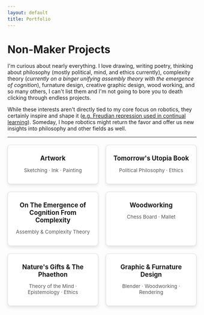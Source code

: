 ```yaml
---
layout: default
title: Portfolio
---
```


# Non-Maker Projects

I'm curious about nearly everything. I love drawing, writing poetry, thinking about philosophy (mostly political, mind, and ethics currently), complexity theory (*currently on a binger unifying assembly theory with the emergence of cognition*), furnature design, creative graphic design, wood working, and so many others, I can't list them and I'm not going to bore you to death clicking through endless projects.

While these interests aren't directly tied to my core focus on robotics, they certainly inspire and shape it ([e.g. Freudian repression used in continual learning](https://portfolio.colebjohnson.com/research#real-time-balancing-of-stability-and-plasticity-in-continual-learning-applied-to-adaptive-speed-estimation-controllers-for-lower-limb-prostheses)). Someday, I hope robotics might return the favor and offer us new insights into philosophy and other fields as well.

---

<div class="portfolio-grid">
  <!-- Project 0 -->
  <div class="portfolio-card" onclick="toggleModal('modal0')">
    <h2>Artwork</h2>
    <p>Sketching &middot; Ink &middot; Painting</p>
  </div>
  
  <!-- Project 1 -->
  <div class="portfolio-card" onclick="toggleModal('modal1')">
    <h2>Tomorrow's Utopia Book</h2>
    <p>Political Philosophy &middot; Ethics</p>
  </div>

  <!-- Project 2 -->
  <div class="portfolio-card" onclick="toggleModal('modal2')">
    <h2>On The Emergence of Cognition From Complexity</h2>
    <p>Assembly & Complexity Theory</p>
  </div>

  <!-- Project 3 -->
  <div class="portfolio-card" onclick="toggleModal('modal3')">
    <h2>Woodworking</h2>
    <p>Chess Board &middot; Mallet</p>
  </div>

  <!-- Project 4 -->
  <div class="portfolio-card" onclick="toggleModal('modal3.5')">
    <h2>Nature's Gifts & The Phaethon</h2>
    <p>Theory of the Mind &middot; Epistemology &middot; Ethics</p>
  </div>

  <!-- Project 4 -->
  <div class="portfolio-card" onclick="toggleModal('modal4')">
    <h2>Graphic & Furnature Design</h2>
    <p>Blender &middot; Woodworking &middot; Rendering</p>
  </div>

<!-- Modals -->
<div id="modal0" class="modal">
  <div class="modal-content">
    <button class="close-btn" onclick="toggleModal('modal0')">&times;</button>
    <h2>Artwork</h2>
    
  </div>
</div>

<div id="modal1" class="modal">
  <div class="modal-content">
    <button class="close-btn" onclick="toggleModal('modal1')">&times;</button>
    <h2>Tomorrow's Utopia: How Decentralization and Artificial Intelligence Can Bring an End to the Cycle of Ideological Tribalism</h2>
    <div class="two-column">
      <div class="text-column">
        <p>This is my high school attempt at postulating of a redesign of social structure. <a href="https://www.amazon.com/Tomorrows-Utopia-Decentralization-Intelligence-Ideological/dp/107461772X" target="_blank">See it here</a><br><br>
        <strong>Thesis</strong>: Of humans’ most influential evolutionary traits, we are hurt most by our need for other cultures and groups to be villainized in order to achieve coexistence. Our current conception of government as a centralized ruling body only enforces this as every government must appeal to its constituents in the short-term, thus exacerbating already present dispositions. However, along with the imminent development of human-level artificial intelligence, a different social structure emerges: a decentralized government. Increasing liberties, power of voice, accountability, efficiency, etc., of constituents and the state, the dissemination of the responsibilities of government has the potential to bring an end to the cycle of ideological tribalism in the future. Taking a philosophical, yet pragmatic approach, this book attempts to lay the foundations for how society must evolve in order to avoid the impending dystopia that humanity has created for itself and now faces.</p>
      </div>
      <div class="image-column">
        <img src="images/cover.png" alt="body Render">
      </div>
    </div>
  </div>
</div>


<div id="modal2" class="modal">
  <div class="modal-content">
    <button class="close-btn" onclick="toggleModal('modal2')">&times;</button>
    <h2>On The Emergence of Cognition from Complexity</h2>
    <div>
    <h3>This project is ongoing, hoping to wrap up by December into a nice paper!</h3>
    <h3>Description</h3>
    <p>This paper explores how cognition emerges from the complexity inherent in biological and physical systems, examining theories that explain life’s resistance to entropy and its assembly through unique selection mechanisms. It builds on Schrödinger’s view of life as an entropy-fighting system and Assembly Theory’s focus on complexity arising from selection, asserting that real-world complexity results from the integration of both views.</p>
    <h3>Main Concepts</h3>
    <ul>
      <li><strong>Life and Entropy</strong>: Schrödinger’s theory posits that life defies entropy through energy consumption to maintain order, while Assembly Theory suggests life’s complexity arises via selection mechanisms that cannot occur randomly. By unifying these ideas, the paper explains how hierarchical selection processes contribute to dynamic complexity in biological systems.</li>
      <li><strong>Phase Transitions in Complexity</strong>: Complexity grows explosively during phase transitions, where systems discover new energy channels that support increasingly complex structures. These transitions, as theorized by Kauffman, allow systems to evolve from simpler states to intricate self-replicating structures, setting the stage for the emergence of cognition.</li>
      <li><strong>Cognition as a Phase Transition</strong>: Cognition is proposed as a unique phase transition that builds on prior evolutionary stages, such as stellar and biological evolution. This transition involves new 'units' of information processing—ideas—that operate under selection pressures, forming cognitive systems that optimize between stability and adaptability.</li>
    </ul>
    <h3>Theoretical Extension</h3>
    <p>The paper critiques Assembly Theory, arguing it lacks a mechanism for handling the unique cost and complexity of cognitive processes. It introduces an extension, "Extended Assembly Theory," to account for temporal costs, compression dynamics, and a contextual density threshold, enhancing the framework to better describe cognition and abstract thought.</p>
    <h3>Where This Research Leads</h3>
    <p>This framework’s implications are far-reaching, potentially explaining the emergence of consciousness, cultural evolution, and even digital information networks. The paper concludes by contextualizing cognition and complexity within a cosmological framework, suggesting that these processes mirror larger negentropic patterns in the universe.</p>
</div>

</div>

<div id="modal3" class="modal">
  <div class="modal-content">
    <button class="close-btn" onclick="toggleModal('modal3')">&times;</button>
    <h2>Dum-E: Modular Robotic Arm & Generalized End Effector</h2>
    
  </div>
</div>

<div id="modal3.5" class="modal">
  <div class="modal-content">
    <button class="close-btn" onclick="toggleModal('modal3.5')">&times;</button>
    <h2>Nature's Gifts</h2>
    <div class="two-column">
      <div class="text-column">
        <p>I was curious about how nature itself grows epistemological constraints over our existence, so I wrote a poem about the most abstracted cases of these bonds. It's not an actual poem by structure, but that's the closest term I could call it. <a href="images/naturesgifts.pdf" target="_blank">Read it here</a>.</p>
        <h2>The Phaethon</h2>
        <p>This is a mythic journey through humanity’s evolution from primitive survival to complex societies marked by cycles of power and collapse. Initially, humanity emerges from its primitive state, empowered by divine gifts, but soon descends into internal conflict, enslaving and subjugating one another. This conflict gives rise to a hierarchical structure, eventually culminating in the birth of a republic based on freedom and self-rule. As society advances technologically, ideological divides deepen; some embrace artificial intelligence for governance and social equality, while others resist, leading to intense societal rifts. The resulting "moral war" forces both factions to confront the consequences of their dependence on AI and the ethical implications of altering human consciousness. In the end, disillusioned and weary, humanity returns to a simpler, almost primal existence, setting the stage for the cycle of societal rise and fall to begin anew.<br><br> It was one of my first writings and I'm quite fond of it, although it's very roughly written. <a href="images/phaethon.pdf" target="_blank">Read it here</a>.</p>
      </div>
      <div class="image-column">
        <img src="images/naturesgifts.png" alt="Multitool">
      </div>
    </div>
  </div>
</div>

<div id="modal4" class="modal">
  <div class="modal-content">
    <button class="close-btn" onclick="toggleModal('modal4')">&times;</button>
    <h2>Blender Projects</h2>
    <div class="three-image-row">
      <img src="images/Initial.png" alt="Image 1">
      <img src="images/Half.png" alt="Image 2">
      <img src="images/Final.png" alt="Image 3">
    </div>
    <div class="centered-image">
      <img src="images/LivingRoom.png" alt="Image 2">
    </div>
    <div class="medium-image-row">
      <img src="images/LampPost.png" alt="Image 1">
      <img src="images/Portal.png" alt="Image 3">
    </div>
    <h2>Furnature Designs</h2>
    <div class="three-image-row">
      <img src="images/table1.png" alt="Image 1">
      <img src="images/table2.png" alt="Image 2">
      <img src="images/table3.png" alt="Image 3">
    </div>
    <div class="three-image-row">
      <img src="images/chair1.png" alt="Image 1">
      <img src="images/chair3.png" alt="Image 2">
      <img src="images/chair4.png" alt="Image 3">
    </div>
    <div class="three-image-row">
      <img src="images/drawer7.png" alt="Image 1">
      <img src="images/drawer9.png" alt="Image 2">
      <img src="images/drawer10.png" alt="Image 3">
    </div>
  </div>
</div>


<!-------------------------------------------- JS & Stylings -------------------------------------------->

<!-- JavaScript for Modal Toggle -->
<script>
  function toggleModal(modalId) {
    const modal = document.getElementById(modalId);
    if (modal) {
      const isVisible = modal.classList.contains("show-modal");
      modal.classList.toggle("show-modal", !isVisible);
      document.body.classList.toggle("modal-open", !isVisible);
    }
  }

  // Close modal when clicking outside of it
  window.addEventListener('click', function(event) {
    const modals = document.querySelectorAll('.modal');
    modals.forEach((modal) => {
      if (event.target === modal) {
        modal.classList.remove("show-modal");
        document.body.classList.remove("modal-open");
      }
    });
  });
</script>

<!-- CSS for the modal and portfolio grid -->
<!-- CSS for the modal and portfolio grid with fade-in/out effect and adjusted text sizes -->
<style>
/* Portfolio Grid */
.three-image-row {
    display: flex;
    justify-content: space-between;
    gap: 10px;
    margin-bottom: 20px;
}

.three-image-row img {
    width: 32%; /* Adjust each image to take up about a third of the container width */
    height: auto;
    max-width: 30%; /* Prevent the image from exceeding its container */
    border-radius: 4px;
    object-fit: cover;
}

  .centered-image {
    display: block;           /* Makes image act like a block-level element */
    margin: 0 auto;           /* Centers the image horizontally */
    width: 50%;               /* Sets image width to 50% of its container */
    max-width: 50%;          /* Ensures image does not exceed container width */
    height: auto;             /* Maintains the aspect ratio */
}

/* Modal Content Styling */
.modal-content {
    background-color: #fff;
    border-radius: 8px;
    padding: 20px;
    width: 80vw;
    height: auto;
    position: relative;
    text-align: left;
    overflow-y: auto;
    max-height: 80vh;
    box-sizing: border-box;
}

/* Two-Column Layout for First Section */
.two-column {
    display: grid;
    grid-template-columns: 1fr 1fr; /* Two equal-width columns */
    gap: 20px;
    margin-bottom: 20px;
}

.text-column {
    /* No additional alignment styling needed */
}

.image-column img {
    width: 100%; /* Make the image take up full width of the column */
    height: auto;
    border-radius: 4px;
}

/* Image Row Styling for other sections */
.image-row {
    display: flex;
    justify-content: space-between;
    gap: 10px;
    margin-bottom: 20px;
}

.image-row img {
    width: 48%;
    height: auto;
    border-radius: 4px;
}

.small-image-row {
    display: flex;
    justify-content: space-around;
    align-items: flex-start; /* Align images to the top of the row */
    gap: 10px;
    margin-bottom: 20px;
}

.small-image-row img {
    width: 48%; /* Scale these images to 48% of the container width */
    max-width: 20%; /* Prevent the image from exceeding its container */
    height: auto; /* Maintain aspect ratio */
    border-radius: 4px;
    object-fit: contain; /* Ensures aspect ratio is maintained without stretching */
}

.medium-image-row {
    display: flex;
    justify-content: center; /* Center the group horizontally */
    align-items: center; /* Center images of different heights vertically */
    gap: 10px;
    margin-bottom: 20px;
}

.medium-image-row img {
    width: 48%; /* Scale these images to 48% of the container width */
    max-width: 50%; /* Prevent the image from exceeding its container */
    height: auto; /* Maintain aspect ratio */
    border-radius: 4px;
    object-fit: contain; /* Ensures aspect ratio is maintained without stretching */
}


  /* Portfolio Grid */
  .portfolio-grid {
    display: grid;
    grid-template-columns: repeat(2, 1fr);
    gap: 20px;
    max-width: 100%;
    margin-top: 20px;
  }

  .portfolio-card {
    background-color: #ffffff;
    border: 1px solid #ddd;
    border-radius: 8px;
    box-shadow: 0 4px 8px rgba(0, 0, 0, 0.1);
    padding: 15px;
    text-align: center;
    transition: transform 0.2s;
    cursor: pointer;
    width: auto;
  }

  .portfolio-card:hover {
    transform: translateY(-5px);
  }

  .portfolio-card img {
    width: 100%;
    height: auto;
    border-radius: 4px;
    margin-bottom: 10px;
  }

  .portfolio-card h2 {
    font-size: 1.2em; /* Original font size for project titles */
    margin: 10px 0;
  }

  .portfolio-card p {
    font-size: 0.95em; /* Original font size for project descriptions */
    color: #555;
  }

  /* Modal Styles */
  .modal {
    display: flex;
    justify-content: center;
    align-items: center;
    position: fixed;
    top: 0;
    left: 0;
    width: 100vw;
    height: 100vh;
    background-color: rgba(0, 0, 0, 0.8);
    opacity: 0;
    visibility: hidden;
    transition: opacity 0.3s ease, visibility 0.3s ease;
    z-index: 1000;
  }

  .show-modal {
    opacity: 1;
    visibility: visible;
  }

  .show-modal .modal-content {
    transform: scale(1);
  }

  .modal-content img {
    width: 100%;
    height: auto;
    border-radius: 4px;
    margin-top: 10px;
  }

  .modal-content h2 {
    margin-top: 0;
  }

  .close-btn {
    position: absolute;
    top: 10px;
    right: 15px;
    font-size: 28px;
    color: #333;
    background: none;
    border: none;
    cursor: pointer;
    z-index: 10;
  }

  .modal-open {
    overflow: hidden;
  }
</style>
